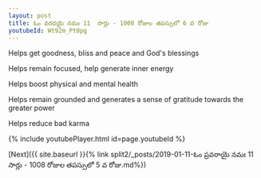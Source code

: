 ```yaml
---
layout: post
title: ఓం వరదయై నమః 11  సార్లు - 1008 రోజుల తపస్సులో 6 వ రోజు
youtubeId: Wt92m_Pt0pg
---
```

 
 
Helps get goodness, bliss and peace and God's blessings
 
Helps remain focused, help generate inner energy 
 
Helps boost physical and mental health 
 
Helps remain grounded and generates a sense of gratitude towards the greater power 
 
Helps reduce bad karma
 
 
 
 


{% include youtubePlayer.html id=page.youtubeId %}
 
[Next]({{ site.baseurl }}{% link  split2/_posts/2019-01-11-ఓం ప్రవరాయై నమః 11  సార్లు - 1008 రోజుల తపస్సులో 5 వ రోజు.md%})
 
